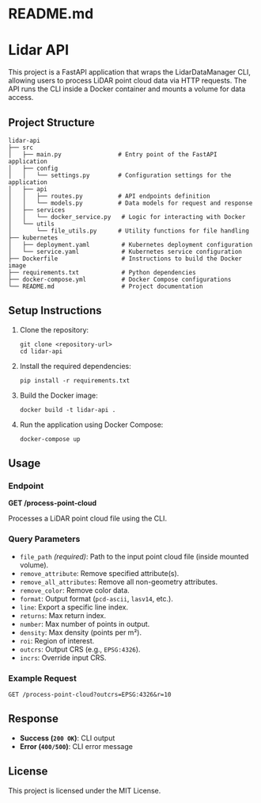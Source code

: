 # README.md

# Lidar API

This project is a FastAPI application that wraps the LidarDataManager CLI, allowing users to process LiDAR point cloud data via HTTP requests. The API runs the CLI inside a Docker container and mounts a volume for data access.

## Project Structure

```
lidar-api
├── src
│   ├── main.py                # Entry point of the FastAPI application
│   ├── config
│   │   └── settings.py        # Configuration settings for the application
│   ├── api
│   │   ├── routes.py          # API endpoints definition
│   │   └── models.py          # Data models for request and response
│   ├── services
│   │   └── docker_service.py   # Logic for interacting with Docker
│   └── utils
│       └── file_utils.py      # Utility functions for file handling
├── kubernetes
│   ├── deployment.yaml         # Kubernetes deployment configuration
│   └── service.yaml            # Kubernetes service configuration
├── Dockerfile                  # Instructions to build the Docker image
├── requirements.txt            # Python dependencies
├── docker-compose.yml          # Docker Compose configurations
└── README.md                   # Project documentation
```

## Setup Instructions

1. Clone the repository:
   ```
   git clone <repository-url>
   cd lidar-api
   ```

2. Install the required dependencies:
   ```
   pip install -r requirements.txt
   ```

3. Build the Docker image:
   ```
   docker build -t lidar-api .
   ```

4. Run the application using Docker Compose:
   ```
   docker-compose up
   ```

## Usage

### Endpoint

**GET /process-point-cloud**

Processes a LiDAR point cloud file using the CLI.

### Query Parameters

- `file_path` *(required)*: Path to the input point cloud file (inside mounted volume).
- `remove_attribute`: Remove specified attribute(s).
- `remove_all_attributes`: Remove all non-geometry attributes.
- `remove_color`: Remove color data.
- `format`: Output format (`pcd-ascii`, `lasv14`, etc.).
- `line`: Export a specific line index.
- `returns`: Max return index.
- `number`: Max number of points in output.
- `density`: Max density (points per m²).
- `roi`: Region of interest.
- `outcrs`: Output CRS (e.g., `EPSG:4326`).
- `incrs`: Override input CRS.

### Example Request

```
GET /process-point-cloud?outcrs=EPSG:4326&r=10
```

## Response

- **Success (`200 OK`)**: CLI output
- **Error (`400/500`)**: CLI error message

## License

This project is licensed under the MIT License.